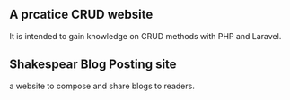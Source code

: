 ## A prcatice CRUD website

It is intended to gain knowledge on CRUD methods with PHP and Laravel.

## Shakespear Blog Posting site

a website to compose and share blogs to readers.
